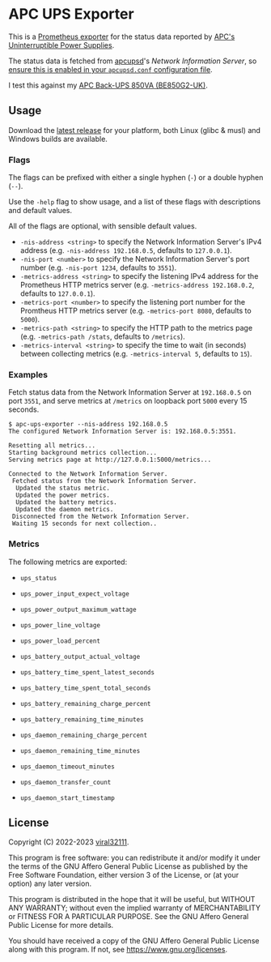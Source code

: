 # APC UPS Exporter

This is a [Prometheus exporter](https://prometheus.io/docs/instrumenting/exporters/) for the status data reported by [APC's Uninterruptible Power Supplies](https://www.apc.com/uk/en/).

The status data is fetched from [apcupsd](http://www.apcupsd.org/)'s *Network Information Server*, so [ensure this is enabled in your `apcupsd.conf` configuration file](http://www.apcupsd.org/manual/manual.html#configuration-directives-used-by-the-network-information-server).

I test this against my [APC Back-UPS 850VA (BE850G2-UK)](https://www.apc.com/shop/uk/en/products/APC-Back-UPS-850VA-230V-USB-Type-C-and-A-charging-ports-8-BS-1363-outlets-2-surge-/P-BE850G2-UK).

## Usage

Download the [latest release](https://github.com/viral32111/apc-ups-exporter/releases/latest) for your platform, both Linux (glibc & musl) and Windows builds are available.

### Flags

The flags can be prefixed with either a single hyphen (`-`) or a double hyphen (`--`).

Use the `-help` flag to show usage, and a list of these flags with descriptions and default values.

All of the flags are optional, with sensible default values.

* `-nis-address <string>` to specify the Network Information Server's IPv4 address (e.g. `-nis-address 192.168.0.5`, defaults to `127.0.0.1`).
* `-nis-port <number>` to specify the Network Information Server's port number (e.g. `-nis-port 1234`, defaults to `3551`).
* `-metrics-address <string>` to specify the listening IPv4 address for the Prometheus HTTP metrics server (e.g. `-metrics-address 192.168.0.2`, defaults to `127.0.0.1`).
* `-metrics-port <number>` to specify the listening port number for the Promtheus HTTP metrics server (e.g. `-metrics-port 8080`, defaults to `5000`).
* `-metrics-path <string>` to specify the HTTP path to the metrics page (e.g. `-metrics-path /stats`, defaults to `/metrics`).
* `-metrics-interval <string>` to specify the time to wait (in seconds) between collecting metrics (e.g. `-metrics-interval 5`, defaults to `15`).

### Examples

Fetch status data from the Network Information Server at `192.168.0.5` on port `3551`, and serve metrics at `/metrics` on loopback port `5000` every 15 seconds.

```
$ apc-ups-exporter --nis-address 192.168.0.5
The configured Network Information Server is: 192.168.0.5:3551.

Resetting all metrics...
Starting background metrics collection...
Serving metrics page at http://127.0.0.1:5000/metrics...

Connected to the Network Information Server.
 Fetched status from the Network Information Server.
  Updated the status metric.
  Updated the power metrics.
  Updated the battery metrics.
  Updated the daemon metrics.
 Disconnected from the Network Information Server.
 Waiting 15 seconds for next collection..
```

### Metrics

The following metrics are exported:

* `ups_status`

* `ups_power_input_expect_voltage`
* `ups_power_output_maximum_wattage`
* `ups_power_line_voltage`
* `ups_power_load_percent`

* `ups_battery_output_actual_voltage`
* `ups_battery_time_spent_latest_seconds`
* `ups_battery_time_spent_total_seconds`
* `ups_battery_remaining_charge_percent`
* `ups_battery_remaining_time_minutes`

* `ups_daemon_remaining_charge_percent`
* `ups_daemon_remaining_time_minutes`
* `ups_daemon_timeout_minutes`
* `ups_daemon_transfer_count`
* `ups_daemon_start_timestamp`

## License

Copyright (C) 2022-2023 [viral32111](https://viral32111.com).

This program is free software: you can redistribute it and/or modify
it under the terms of the GNU Affero General Public License as
published by the Free Software Foundation, either version 3 of the
License, or (at your option) any later version.

This program is distributed in the hope that it will be useful,
but WITHOUT ANY WARRANTY; without even the implied warranty of
MERCHANTABILITY or FITNESS FOR A PARTICULAR PURPOSE. See the
GNU Affero General Public License for more details.

You should have received a copy of the GNU Affero General Public License
along with this program. If not, see https://www.gnu.org/licenses.
